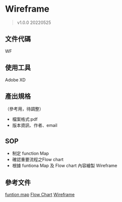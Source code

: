 # Wireframe
> v1.0.0 20220525

## 文件代碼
WF

## 使用工具
Adobe XD

## 產出規格
（參考用，待調整）
- 檔案格式:pdf
- 版本資訊、作者、email

## SOP
- 制定 function Map
- 確認重要流程之Flow chart
- 根據 funtiona Map 及 Flow chart 內容繪製 Wireframe

## 參考文件
[funtion map](https://drive.google.com/file/d/1neFEc9NijAiVZ2P1pp0n456hUGeqS6Q6/view?usp=sharing)
[Flow Chart](https://drive.google.com/file/d/1JxHtsvwN1NgTheYk0jCMr7uA6WRyd4Uu/view?usp=sharing)
[Wireframe](https://drive.google.com/file/d/1_IFIUmeuitTzgxdt0EvVBngLNeTMrAQf/view?usp=sharing)
